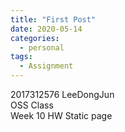 ```yaml
---
title: "First Post"
date: 2020-05-14
categories:
  - personal
tags:
  - Assignment
---
```


2017312576 LeeDongJun  
OSS Class  
Week 10 HW Static page  
